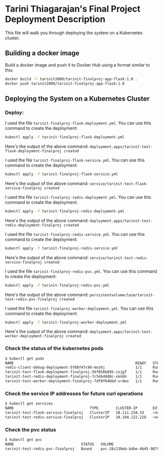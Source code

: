 # Tarini Thiagarajan's Final Project Deployment Description

This file will walk you through deploying the system on a Kubernetes cluster. 

## Building a docker image

Build a docker image and push it to Docker Hub using a format similar to this:

```bash
docker build -t tarinit2000/tarinit-finalproj-app-flask:1.0 .
docker push tarinit2000/tarinit-finalproj-app-flask:1.0 
```

## Deploying the System on a Kubernetes Cluster

### Deploy: 

I used the file ```tarinit-finalproj-flask-deployment.yml```. You can use this command to create the deployment: 
```bash
kubectl apply -f tarinit-finalproj-flask-deployment.yml
```
Here's the output of the above command: ```deployment.apps/tarinit-test-flask-deployment-finalproj created```

I used the file ```tarinit-finalproj-flask-service.yml```. You can use this command to create the deployment: 
```bash
kubectl apply -f tarinit-finalproj-flask-service.yml
```
Here's the output of the above command: ```service/tarinit-test-flask-service-finalproj created```

I used the file ```tarinit-finalproj-redis-deployment.yml```. You can use this command to create the deployment: 
```bash
kubectl apply -f tarinit-finalproj-redis-deployment.yml
```
Here's the output of the above command: ```deployment.apps/tarinit-test-redis-deployment-finalproj created```

I used the file ```tarinit-finalproj-redis-service.yml```. You can use this command to create the deployment: 
```bash
kubectl apply -f tarinit-finalproj-redis-service.yml
```
Here's the output of the above command: ```service/tarinit-test-redis-service-finalproj created```

I used the file ```tarinit-finalproj-redis-pvc.yml```. You can use this command to create the deployment: 
```bash
kubectl apply -f tarinit-finalproj-redis-pvc.yml
```
Here's the output of the above command: ```persistentvolumeclaim/tarinit-test-redis-pvc-finalproj created```

I used the file ```tarinit-finalproj-worker-deployment.yml```. You can use this command to create the deployment: 
```bash
kubectl apply -f tarinit-finalproj-worker-deployment.yml
```
Here's the output of the above command: ```deployment.apps/tarinit-test-worker-deployment-finalproj created```

### Check the status of the kubernetes pods

```bash
$ kubectl get pods
NAME                                                        READY   STATUS    RESTARTS   AGE
redis-client-debug-deployment-5f88f47c96-mnzhj              1/1     Running   1          22d
tarinit-test-flask-deployment-finalproj-56f856b895-zsjgf    1/1     Running   0          48m
tarinit-test-redis-deployment-finalproj-7c54bddd8c-xknbh    1/1     Running   0          47m
tarinit-test-worker-deployment-finalproj-7df8f64bbd-srdws   1/1     Running   2          49m
```

### Check the service IP addresses for future curl operations

```bash
$ kubectl get services
NAME                                   TYPE        CLUSTER-IP       EXTERNAL-IP   PORT(S)          AGE
tarinit-test-flask-service-finalproj   ClusterIP   10.111.234.33    <none>        5000/TCP         63m
tarinit-test-redis-service-finalproj   ClusterIP   10.104.122.228   <none>        6379/TCP      
```

### Check the pvc status

```bash
$ kubectl get pvc
NAME                               STATUS   VOLUME                                     CAPACITY   ACCESS MODES   STORAGECLASS   AGE
tarinit-test-redis-pvc-finalproj   Bound    pvc-28c238eb-b4be-4b45-9879-2f6e425fea9a   1Gi        RWO            rbd            4d7h
```
